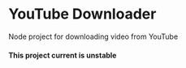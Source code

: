 # YouTube Downloader
Node project for downloading video from YouTube

#### This project current is unstable
